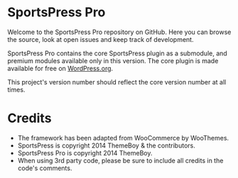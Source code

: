 # SportsPress Pro

Welcome to the SportsPress Pro repository on GitHub. Here you can browse the source, look at open issues and keep track of development.

SportsPress Pro contains the core SportsPress plugin as a submodule, and premium modules available only in this version. The core plugin is made available for free on [WordPress.org](http://wordpress.org/plugins/sportspress/).

This project's version number should reflect the core version number at all times.

# Credits
* The framework has been adapted from WooCommerce by WooThemes.
* SportsPress is copyright 2014 ThemeBoy & the contributors.
* SportsPress Pro is copyright 2014 ThemeBoy.
* When using 3rd party code, please be sure to include all credits in the code's comments.